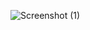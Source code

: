 
![Screenshot (1)](https://user-images.githubusercontent.com/107474114/190916248-f0c6129b-0373-4848-82c9-e03547d090e6.png)
